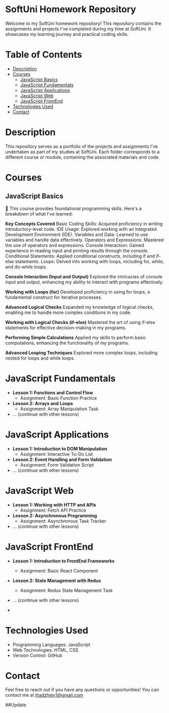 # SoftUni Homework Repository

Welcome to my SoftUni homework repository! This repository contains the assignments and projects I've completed during my time at SoftUni. It showcases my learning journey and practical coding skills.

# Table of Contents

- [Description](#description)
- [Courses](#courses)
  - [JavaScript Basics](#javascript-basics)
  - [JavaScript Fundamentals](#javascript-fundamentals)
  - [JavaScript Applications](#javascript-applications)
  - [JavaScript Web](#javascript-web)
  - [JavaScript FrontEnd](#javascript-frontend)
- [Technologies Used](#technologies-used)
- [Contact](#contact)



# Description


This repository serves as a portfolio of the projects and assignments I've undertaken as part of my studies at SoftUni. Each folder corresponds to a different course or module, containing the associated materials and code.



# Courses


## JavaScript Basics

   🚀 This course provides foundational programming skills. Here's a breakdown of what I've learned:

  __Key Concepts Covered__
    Basic Coding Skills: Acquired proficiency in writing introductory-level code.
    IDE Usage: Explored working with an Integrated Development Environment (IDE).
    Variables and Data: Learned to use variables and handle data effectively.
    Operators and Expressions: Mastered the use of operators and expressions.
    Console Interaction: Gained experience in reading input and printing results through the console.
    Conditional Statements: Applied conditional constructs, including if and if-else statements.
    Loops: Delved into working with loops, including for, while, and do-while loops.
  
  __Console Interaction (Input and Output)__
    Explored the intricacies of console input and output, enhancing my ability to interact with programs effectively.

  __Working with Loops (for)__
    Developed proficiency in using for loops, a fundamental construct for iterative processes.

  __Advanced Logical Checks__
    Expanded my knowledge of logical checks, enabling me to handle more complex conditions in my code.

  __Working with Logical Checks (if-else)__
    Mastered the art of using if-else statements for effective decision-making in my programs.

  __Performing Simple Calculations__
    Applied my skills to perform basic computations, enhancing the functionality of my programs.

  __Advanced Looping Techniques__
    Explored more complex loops, including nested for loops and while loops.
  

# JavaScript Fundamentals

- **Lesson 1: Functions and Control Flow**
  - Assignment: Basic Function Practice
- **Lesson 2: Arrays and Loops**
  - Assignment: Array Manipulation Task
- ... (continue with other lessons)

# JavaScript Applications

- **Lesson 1: Introduction to DOM Manipulation**
  - Assignment: Interactive To-Do List
- **Lesson 2: Event Handling and Form Validation**
  - Assignment: Form Validation Script
- ... (continue with other lessons)

# JavaScript Web

- **Lesson 1: Working with HTTP and APIs**
  - Assignment: Fetch API Practice
- **Lesson 2: Asynchronous Programming**
  - Assignment: Asynchronous Task Tracker
- ... (continue with other lessons)

# JavaScript FrontEnd

- **Lesson 1: Introduction to FrontEnd Frameworks**
  - Assignment: Basic React Component
- **Lesson 2: State Management with Redux**
  - Assignment: Redux State Management Task
- ... (continue with other lessons)

- 
# Technologies Used

- Programming Languages: JavaScript
- Web Technologies: HTML, CSS
- Version Control: GitHub

# Contact
Feel free to reach out if you have any questions or opportunities! You can contact me at ihadzhiev1@gmail.com

##Update


